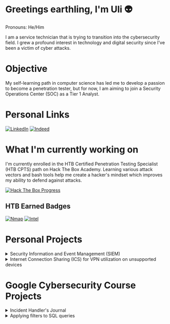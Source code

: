 # Greetings earthling, I'm Uli 👽
Pronouns: He/Him

I am a service technician that is trying to transition into the cybersecurity field. I grew a profound interest in technology and digital security since I've been a victim of cyber attacks.

# Objective
My self-learning path in computer science has led me to develop a passion to become a penetration tester, but for now, I am aiming to join a Security Operations Center (SOC) as a Tier 1 Analyst.

# Personal Links
[![LinkedIn](https://img.shields.io/badge/-LinkedIn-0072b1?&style=for-the-badge&logo=linkedin&logoColor=white)](https://www.linkedin.com/in/ulises-aguilar-46794825a/)
[![Indeed](https://img.shields.io/badge/Indeed-808080?style=for-the-badge&logo=indeed&logoColor=white)](https://profile.indeed.com/p/ulisesa-lfm3n5l)

# What I'm currently working on
I'm currently enrolled in the HTB Certified Penetration Testing Specialist (HTB CPTS) path on Hack The Box Academy. Learning various attack vectors and bash tools help me create a hacker's mindset which improves my ability to defend against attacks.

[![Hack The Box Progress](https://img.shields.io/badge/Hack%20The%20Box-2ecc71?style=for-the-badge&logo=hackthebox&logoColor=white)](https://github.com/uli385899/uli385899/blob/main/.assets/Screenshot%202024-05-14%20155631.png)

## HTB Earned Badges
[![Nmap](https://img.shields.io/badge/Nmap-ffffff?style=for-the-badge&logoColor=grey)](https://academy.hackthebox.com/achievement/badge/5f80b67c-c13b-11ee-891c-bea50ffe6cb4)
[![Intel](https://img.shields.io/badge/Intel-007bff?style=for-the-badge&logoColor=white)](https://academy.hackthebox.com/achievement/badge/ff4c8077-f166-11ee-b18d-bea50ffe6cb4)

# Personal Projects

<details>
<summary>Security Information and Event Management (SIEM)</summary>

## Security Information and Event Management (SIEM)

It's very simple, a virtualized network monitored with the Elastic Cloud SIEM. Here's a dashboard I've created that shows the number of records with its event type and corresponding IP addresses.

<hr>

<img src="https://github.com/uli385899/uli385899/blob/main/.assets/Screenshot%202024-05-28%20154738.png">
<img src="https://github.com/uli385899/uli385899/blob/main/.assets/Screenshot%202024-05-28%20154944.png">

<hr>
</details>

<details>
<summary>Internet Connection Sharing (ICS) for VPN utilization on unsupported devices</summary>

## Internet Connection Sharing (ICS) for VPN utilization on unsupported devices

As a competitive *Tom Clancy's Rainbow Six Siege* player on console, I would experience recurring DDoS attacks. Opposing players would use third-party websites to resolve gamertags to IP addresses, such as Octosniffer and XResolver, using that information to *boot* players offline using DDoS panels.

<hr>

<img src="https://github.com/uli385899/uli385899/blob/main/.assets/Screenshot%202024-05-28%20173445.png">

Due to Xbox's lack of first-party VPN support, I encountered an ongoing infrastructure problem. To safeguard myself, I forwarded a VPN service to my gaming console via Ethernet, utilizing Windows built-in Internet Connection Sharing (ICS) feature on my desktop.

<hr>

<img src="https://github.com/uli385899/uli385899/blob/main/.assets/Untitled1.png">

As you can see, the VPN server has successfully been bridged to my gaming console as I'm connected to a server in the European region.

<hr>
</details>

# Google Cybersecurity Course Projects

<details>
<summary>Incident Handler's Journal</summary>

## Incident Handler's Journal
Throughout my cybersecurity course, I utilized the incident handler's journal, a vital tool for tracking and managing security incidents. This journal provides a detailed record of each incident, including the date, description, tools used, timelines, and additional notes. It serves as a reference for past experiences, helping to improve future responses and ensuring comprehensive documentation for compliance and analysis.

<hr>

Journal Entry: Hospital Ransomware Attack

<img src="https://github.com/uli385899/uli385899/blob/main/.assets/Screenshot%202024-08-30%20211511.png">

<hr>
</details>

<details>
<summary>Applying filters to SQL queries</summary>

## Applying filters to SQL queries
In this project, I was tasked with analyzing and reporting on suspicious activities detected by the organization's monitoring system that occurred outside of regular business hours. The process involved applying various SQL filters to retrieve and examine relevant data, allowing for more efficient identification of potential security incidents.

For a detailed walkthrough of the project, including the SQL queries used and the results obtained, please refer to the PDF linked below:

[View SQL Filters Project PDF](https://github.com/uli385899/uli385899/blob/main/.assets/Apply%20filters%20to%20SQL%20queries%202.pdf)

</details>
